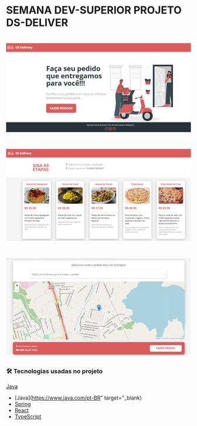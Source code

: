 # SEMANA DEV-SUPERIOR PROJETO DS-DELIVER  


<h1 align="center">
  <img alt="TelaInicial" title="#TelaInicial" src="./IMG_README/Home.PNG" />
</h1>

<h1 align="center">
  <img alt="lista_produtos" title="#lista_produtos" src="./IMG_README/lista_produtos.PNG" />
</h1>

<h1 align="center">
  <img alt="mapa_pedidos" title="#mapa_pedidos" src="./IMG_README/mapa_pedidos.PNG" />
</h1>


### 🛠 Tecnologias usadas no projeto

<a href="https://www.java.com/pt-BR" target="_blank">Java</a>

- [Java](https://www.java.com/pt-BR" target="_blank)
- [Spring](https://spring.io/)
- [React](https://pt-br.reactjs.org/)
- [TypeScript](https://www.typescriptlang.org/)
